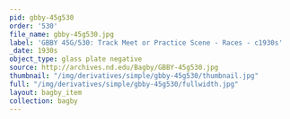 ```yaml
---
pid: gbby-45g530
order: '530'
file_name: gbby-45g530.jpg
label: 'GBBY 45G/530: Track Meet or Practice Scene - Races - c1930s'
_date: 1930s
object_type: glass plate negative
source: http://archives.nd.edu/Bagby/GBBY-45g530.jpg
thumbnail: "/img/derivatives/simple/gbby-45g530/thumbnail.jpg"
full: "/img/derivatives/simple/gbby-45g530/fullwidth.jpg"
layout: bagby_item
collection: bagby
---
```

